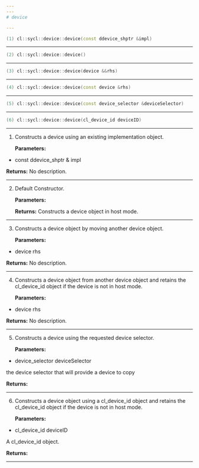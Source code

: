 ```yaml
---
---
# device

---
```


```cpp
(1) cl::sycl::device::device(const ddevice_shptr &impl)
```

---

```cpp
(2) cl::sycl::device::device()
```

---

```cpp
(3) cl::sycl::device::device(device &&rhs)
```

---

```cpp
(4) cl::sycl::device::device(const device &rhs)
```

---

```cpp
(5) cl::sycl::device::device(const device_selector &deviceSelector)
```

---

```cpp
(6) cl::sycl::device::device(cl_device_id deviceID)
```

---

1. Constructs a device using an existing implementation object. 

   **Parameters:**

  * const ddevice_shptr & impl

   

   **Returns:** No description.

---

2. Default Constructor. 

   **Parameters:**

   **Returns:** Constructs a device object in host mode. 

---

3. Constructs a device object by moving another device object. 

   **Parameters:**

  * device rhs

   

   **Returns:** No description.

---

4. Constructs a device object from another device object and retains the cl_device_id object if the device is not in host mode. 

   **Parameters:**

  * device rhs

   

   **Returns:** No description.

---

5. Constructs a device using the requested device selector. 

   **Parameters:**

  * device_selector deviceSelector

   the device selector that will provide a device to copy 

   **Returns:** 

---

6. Constructs a device object using a cl_device_id object and retains the cl_device_id object if the device is not in host mode. 

   **Parameters:**

  * cl_device_id deviceID

   A cl_device_id object. 

   **Returns:** 

---

